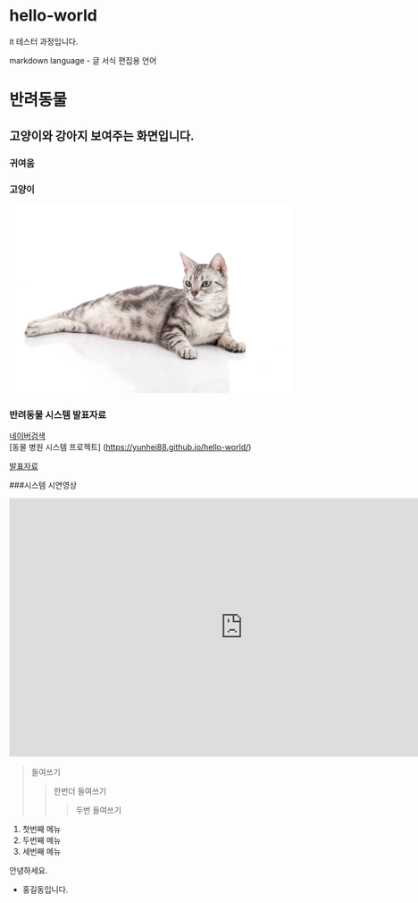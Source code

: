 # hello-world
it 테스터 과정입니다.

markdown language - 글 서식 편집용 언어

# 반려동물
## 고양이와 강아지 보여주는 화면입니다.
### 귀여움

### 고양이
 <img src='고양지.png'/>

### 반려동물 시스템 발표자료
[네이버검색](https://www.naver.com)<br>
[동물 병원 시스템 프로젝트]
(https://yunhei88.github.io/hello-world/)
<br>

[발표자료](/project.pptx)<br>



###시스템 시연영상

<iframe width="835" height="462" src="https://www.youtube.com/embed/m--MXud9XdI?list=RDm--MXud9XdI" title="[최신가요 실시간 인기차트] 2025년 10월 19일 3주차, 멜론차트 X, 차트둥이 공식채널, 노래모음 KPOP 플레이리스트 종합차트" frameborder="0" allow="accelerometer; autoplay; clipboard-write; encrypted-media; gyroscope; picture-in-picture; web-share" referrerpolicy="strict-origin-when-cross-origin" allowfullscreen></iframe>



>들여쓰기
>>한번더 들여쓰기
>>>두번 들여쓰기

1. 첫번째 메뉴
2. 두번째 메뉴
3. 세번째 메뉴


안녕하세요.
* 홍길동입니다.
